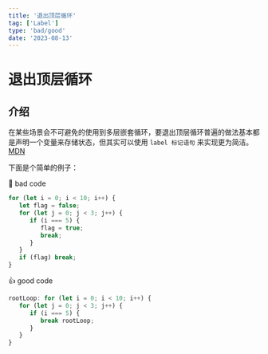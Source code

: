 ```yaml
---
title: '退出顶层循环'
tag: ['Label']
type: 'bad/good'
date: '2023-08-13'
---
```


# 退出顶层循环

## 介绍

在某些场景会不可避免的使用到多层嵌套循环，要退出顶层循环普遍的做法基本都是声明一个变量来存储状态，但其实可以使用 `label 标记语句` 来实现更为简洁。[MDN](https://developer.mozilla.org/zh-CN/docs/Web/JavaScript/Reference/Statements/label)

下面是个简单的例子：

:hankey: bad code

```javascript
for (let i = 0; i < 10; i++) {
   let flag = false;
   for (let j = 0; j < 3; j++) {
      if (i === 5) {
         flag = true;
         break;
      }
   }
   if (flag) break;
}
```

:+1: good code

```javascript
rootLoop: for (let i = 0; i < 10; i++) {
   for (let j = 0; j < 3; j++) {
      if (i === 5) {
         break rootLoop;
      }
   }
}
```
